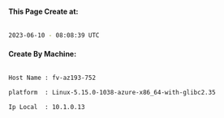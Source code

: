 
   
#### This Page Create at:

```bash

2023-06-10 - 08:08:39 UTC

```

#### Create By Machine:

```bash

Host Name : fv-az193-752

platform  : Linux-5.15.0-1038-azure-x86_64-with-glibc2.35

Ip Local  : 10.1.0.13

```

